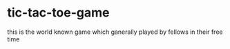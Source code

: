 # tic-tac-toe-game
this is the world known game which ganerally played by fellows in their free time 
